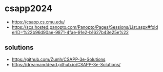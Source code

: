 # csapp2024
- https://csapp.cs.cmu.edu/
- https://scs.hosted.panopto.com/Panopto/Pages/Sessions/List.aspx#folderID=%22b96d90ae-9871-4fae-91e2-b1627b43e25e%22

## solutions
- https://github.com/Zumh/CSAPP-3e-Solutions
- https://dreamanddead.github.io/CSAPP-3e-Solutions/
